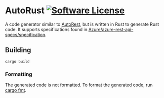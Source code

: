 # AutoRust [![Software License](https://img.shields.io/badge/license-MIT-brightgreen.svg)](LICENSE)

A code generator similar to [AutoRest](https://github.com/azure/autorest), but is written in Rust to generate Rust code. It supports specifications found in [Azure/azure-rest-api-specs/specification](https://github.com/Azure/azure-rest-api-specs/tree/main/specification).

## Building

```sh
cargo build
```

### Formatting

The generated code is not formatted. To format the generated code, run [cargo fmt](https://github.com/rust-lang/rustfmt#usage).
